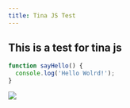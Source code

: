```yaml
---
title: Tina JS Test
---
```


## This is a test for tina js

```javascript
function sayHello() {
  console.log('Hello Wolrd!');
}
```

![](/firefox_7E8mtD9za9.png "")
